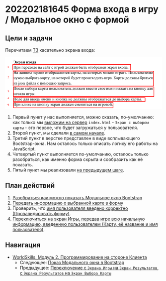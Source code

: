 # 202202181645 Форма входа в игру / Модальное окно с формой

## Цели и задачи

Перечитаем [ТЗ](202202151120-KOD1-3-Module-2.pdf) касательно экрана входа:

![](2022-02-18-23-47-45.png)

1. Первый пункт у нас выполняется, можно сказать, по-умолчанию: как только
мы [выложим на сервер](202202161615-deploy-Module2.md) `index.html` - `Экран с выбором карты` - это первое, что
будет загружаться у пользователя.
2. Второй пункт, мы сделали [в самом начале](202202151147-fetch-maps-Module-2-WS.md).
3. Третий пункт в верстке представлен в виде всплывающего Bootstrap-окна. Нам
осталось только описать логику его работы на JavaScript.
4. Четвертый пункт выполняется по-умолчанию, осталось только разобраться,
как именно форма скрыта и сообразить как её показать.
5. Пятый пункт мы реализовали [на предыдущем шаге](202202151333-change-screen.md).

## План действий

1. [Разобраться как можно показать Модальное окно Bootstrap](202202151358-modal-window-wth-Bootstrap.md)
2. [Передать информацию о выбранной карте в форму](202202190038-transit-data-to-modal-form-m2-WS.md)
3. Проверить, что [имя пользователя введено корректно (Провалидировать форму)](202202190137-login-form-validation.md).
4. [Переключиться на экран Игры, передав игре всю начальную информацию, введенную пользователем (Карту, её название и имя пользователя)](202202190215-submit-login-form-m2-ws.md).

## Навигация

- [WorldSkills. Модуль 2. Программирование на стороне Клиента](202202150946-WS-module-2.md)
    - Следующее: [Показ Модального окна в Bootstrap](202202151358-modal-window-wth-Bootstrap.md)
    - Предыдущее: [Переключение с `Экрана Игры` на `Экран Результатов`, с `Экрана Результатов` на `Экран Выбора Карты`](202202181637-Change-other-screen-m2-ws.md)
